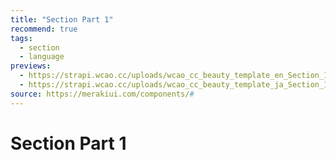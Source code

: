 ```yaml
---
title: "Section Part 1"
recommend: true
tags:
  - section
  - language
previews:
  - https://strapi.wcao.cc/uploads/wcao_cc_beauty_template_en_Section_1_full_true_1aade9225e.jpg
  - https://strapi.wcao.cc/uploads/wcao_cc_beauty_template_ja_Section_1_full_true_292fcf6634.jpg
source: https://merakiui.com/components/#
---
```


# Section Part 1
